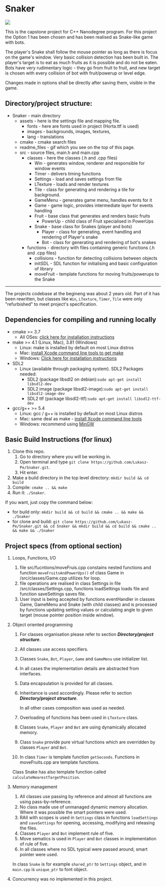 # Snaker

<img src="readme_files/gameplay.gif"/>

This is the capstone project for C++ Nanodegree program.
For this project the Option 1 has been chosen and has been realised as Snake-like game with bots.

The player's Snake shall follow the mouse pointer as long as there is focus on the game's window.
Very basic collision detection has been built in. The player's target is to eat as much fruits as it is possible and do not be eaten.
Bots have very rudimentary logic - they go from fruit to fruit, and new target is chosen with every collision of bot with fruit/powerup or level edge.

Changes made in options shall be directly after saving them, visible in the game.

## Directory/project structure:
* Snaker - main directory
    * assets - here is the settings file and mapping file.
        * fonts - here are fonts used in project (Horta.ttf is used)
        * images - backgrounds, images, textures,
        * lang - translations
    * cmake - cmake search files
    * readme_files - gif which you see on the top of this page.
    * src - source files, main.h and main.cpp
        * classes - here the classes (.h and .cpp files)
            * Win - generates window, renderer and responsible for window events
            * Timer - delivers timing functions
            * Settings - load and saves settings from file
            * LTexture - loads and render textures
            * Tile - class for generating and rendering a tile for background.
            * GameMenu - generates game menu, handles events for it
            * Game - game logic, provides intermediate layer for events handling
            * Fruit - base class that generates and renders basic fruits
                * PowerUp - child class of Fruit specialised in PowerUps
            * Snake - base class for Snakes (player and bots)
                * Player - class for generating, event handling and rendering of Player's snake
                * Bot - class for generating and rendering of bot's snakes
        * functions - directory with files containing generic functions (.h and .cpp files)
            * collisions - function for detecting collisions between objects
            * initSDL - SDL function for initialising and basic configuration of library
            * moveFruit - template functions for moving fruits/powerups to the Snake
***

The projects codebase at the begineng was about 2 years old. Part of it has been rewritten, but classes like `Win`, `LTexture`, `Timer`, `Tile` were only "refurbished" to meet project's specification.

## Dependencies for compiling and running locally
* cmake >= 3.7
  * All OSes: [click here for installation instructions](https://cmake.org/install/)
* make >= 4.1 (Linux, Mac), 3.81 (Windows)
  * Linux: make is installed by default on most Linux distros
  * Mac: [install Xcode command line tools to get make](https://developer.apple.com/xcode/features/)
  * Windows: [Click here for installation instructions](http://gnuwin32.sourceforge.net/packages/make.htm)
* SDL2
  * Linux (available through packaging system). SDL2 Packages needed:
    * SDL2 (package libsdl2 on debian):`sudo apt-get install libsdl2-dev`
    * SDL2 image (package libsdl2-image):`sudo apt-get install libsdl2-image-dev`
    * SDL2 ttf (package libsdl2-ttf):`sudo apt-get install libsdl2-ttf-dev`
* gcc/g++ >= 5.4
  * Linux: gcc / g++ is installed by default on most Linux distros
  * Mac: same deal as make - [install Xcode command line tools](https://developer.apple.com/xcode/features/)
  * Windows: recommend using [MinGW](http://www.mingw.org/)

## Basic Build Instructions (for linux)

1. Clone this repo.
    1. Go to directory where you will be working in.
    2. Open terminal and type `git clone https://github.com/Lukasz-Pe/Snaker.git`.
    3. Hit enter.
2. Make a build directory in the top level directory: `mkdir build && cd build`
3. Compile: `cmake .. && make`
4. Run it: `./Snaker`.

If you want, just copy the command below:
* for build only: `mkdir build && cd build && cmake .. && make && ./Snaker`
* for clone and build: `git clone https://github.com/Lukasz-Pe/Snaker.git && cd Snaker && mkdir build && cd build && cmake .. && make && ./Snaker`

## Project specs (from optional section)

1. Loops, Functions, I/O
    1. file src/fucntions/moveFruis.cpp constains nested functions and function `moveFruitsAndPowerUps()` of class Game in /src/classes/Game.cpp utilizes for loop.
    2. file operations are realised in class Settings in file /src/classes/Settings.cpp, functions loadSettings loads file and function saveSettings saves file.
    3. User input is being accepted by functions eventHandler in classes Game, GameMenu and Snake (with child classes) and is processed by functions updating setting values or calculating angle to given target (mouse pointer position inside window).
2. Object oriented programming
    1. For classes organisation please refer to section ___Directory/project structure___.
    2. All classes use access specifiers.
    3. Classes `Snake`, `Bot`, `Player`, `Game` and `GameMenu` use initializer list.
    4. In all cases the implementation details are abstracted from interfaces.
    5. Data encapsulation is provided for all classes.
    6. Inheritance is used accordingly. Please refer to section ___Directory/project structure___.
       
       In all other cases composition was used as needed.
    7. Overloading of functions has been used in `LTexture` class.
    8. Classes `Snake`, `Player` and `Bot` are using dynamically allocated memory.
    9. Class `Snake` provide pure virtual functions which are overridden by classes `Player` and `Bot`.
    10. In class `Timer` is template function `getSeconds`. Functions in moveFruits.cpp are template functions.
    
    Class Snake has also template function called `calculateNearestTargetPosition`.
3. Memory management
    1. All classes use passing by reference and almost all functions are using pass-by-reference.
    2. No class made use of unmanaged dynamic memory allocation. Where it was possible the smart pointers were used.
    3. RAII with scopes is used in `Settings` class in functions `loadSettings` and `saveSettings` for opening, accessing, modifying and releasing the files.
    4. Classes `Player` and `Bot` implement rule of five.
    5. Move sematics is used in `Player` and `Bot` classes in implementation of rule of five.
    6. In all classes where no SDL typical were passed around, smart pointer were used.
    
    In class `Snake` is for example `shared_ptr` to `Settings` object, and in `main.cpp` is `unique_ptr` to font object.
4. Concurrency was no implemented in this project.